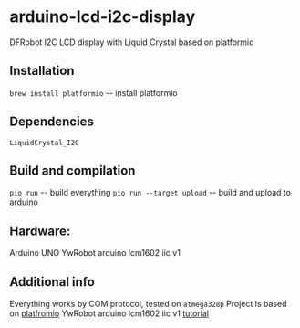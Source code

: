 # arduino-lcd-i2c-display

DFRobot I2C LCD display with Liquid Crystal based on platformio

## Installation
`brew install platformio` -- install platformio

## Dependencies
`LiquidCrystal_I2C`

## Build and compilation
`pio run` -- build everything
`pio run --target upload` -- build and upload to arduino

## Hardware:
Arduino UNO
YwRobot arduino lcm1602 iic v1

## Additional info
Everything works by COM protocol, tested on `atmega328p`
Project is based on [platfromio](http://docs.platformio.org/en/latest/)
YwRobot arduino lcm1602 iic v1 [tutorial](http://henrysbench.capnfatz.com/henrys-bench/arduino-displays/ywrobot-lcm1602-iic-v1-lcd-arduino-tutorial/)